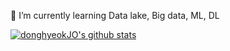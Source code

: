 
🌱 I’m currently learning Data lake, Big data, ML, DL

[![donghyeokJO's github stats](https://github-readme-stats.vercel.app/api?username=donghyeokJO&show_icons=true&include_all_commits=true&count_private=true&role=OWNER,ORGANIZATION_MEMBER,COLLABORATOR)](https://github.com/anuraghazra/github-readme-stats)
<br>


<!--
**donghyeokJO/donghyeokJO** is a ✨ _special_ ✨ repository because its `README.md` (this file) appears on your GitHub profile.

Here are some ideas to get you started:

- 🔭 I’m currently working on Pupscale Partners.

- 👯 I’m looking to collaborate on ...
- 🤔 I’m looking for help with ...
- 💬 Ask me about ...
📫 How to reach me: joeastgur@korea.ac.kr
- 😄 Pronouns: ...
- ⚡ Fun fact: ...
![donghyeokJO's TOP LANGS](https://github-readme-stats.vercel.app/api/top-langs/?username=donghyeokJO&show_icons=true&include_all_commits=true&count_private=true&role=OWNER,ORGANIZATION_MEMBER,COLLABORATOR)
[![Solved.ac
프로필](http://mazassumnida.wtf/api/v2/generate_badge?boj=joeastgur)](https://solved.ac/joeastgur)
-->
